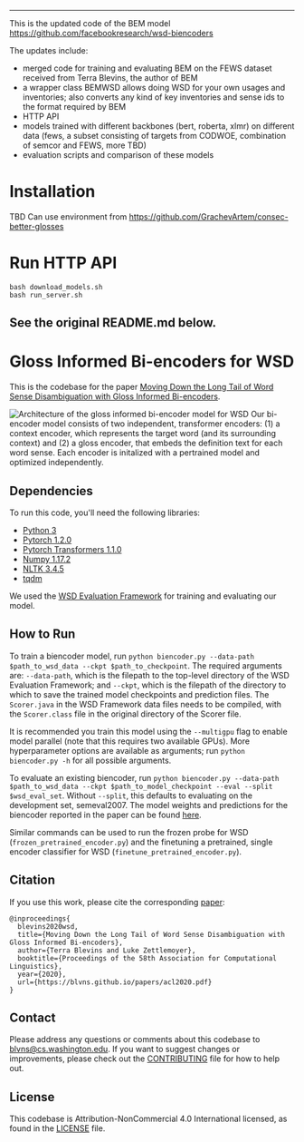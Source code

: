 
-------------------------------------------
This is the updated code of the BEM model https://github.com/facebookresearch/wsd-biencoders 

The updates include:
  * merged code for training and evaluating BEM on the FEWS dataset received from Terra Blevins, the author of BEM
  * a wrapper class BEMWSD allows doing WSD for your own usages and inventories; also converts any kind of key inventories and sense ids to the format required by BEM
  * HTTP API
  * models trained with different backbones (bert, roberta, xlmr) on different data (fews, a subset consisting of targets from CODWOE, combination of semcor and FEWS, more TBD)
  * evaluation scripts and comparison of these models

# Installation
TBD
Can use environment from https://github.com/GrachevArtem/consec-better-glosses

# Run HTTP API
```
bash download_models.sh
bash run_server.sh
```


See the original README.md below.
-------------------------------------------


# Gloss Informed Bi-encoders for WSD 

This is the codebase for the paper [Moving Down the Long Tail of Word Sense Disambiguation with Gloss Informed Bi-encoders](https://blvns.github.io/papers/acl2020.pdf). 

![Architecture of the gloss informed bi-encoder model for WSD](https://github.com/facebookresearch/wsd-biencoders/blob/main/docs/wsd_biencoder_architecture.jpg)
Our bi-encoder model consists of two independent, transformer encoders: (1) a context encoder, which represents the target word (and its surrounding context) and (2) a gloss encoder, that embeds the definition text for each word sense. Each encoder is initalized with a pertrained model and optimized independently.

## Dependencies 
To run this code, you'll need the following libraries:
* [Python 3](https://www.python.org/)
* [Pytorch 1.2.0](https://pytorch.org/)
* [Pytorch Transformers 1.1.0](https://github.com/huggingface/transformers)
* [Numpy 1.17.2](https://numpy.org/)
* [NLTK 3.4.5](https://www.nltk.org/)
* [tqdm](https://tqdm.github.io/)

We used the [WSD Evaluation Framework](http://lcl.uniroma1.it/wsdeval/) for training and evaluating our model.

## How to Run 
To train a biencoder model, run `python biencoder.py --data-path $path_to_wsd_data --ckpt $path_to_checkpoint`. The required arguments are: `--data-path`, which is the filepath to the top-level directory of the WSD Evaluation Framework; and `--ckpt`, which is the filepath of the directory to which to save the trained model checkpoints and prediction files. The `Scorer.java` in the WSD Framework data files needs to be compiled, with the `Scorer.class` file in the original directory of the Scorer file.

It is recommended you train this model using the `--multigpu` flag to enable model parallel (note that this requires two available GPUs). More hyperparameter options are available as arguments; run `python biencoder.py -h` for all possible arguments.

To evaluate an existing biencoder, run `python biencoder.py --data-path $path_to_wsd_data --ckpt $path_to_model_checkpoint --eval --split $wsd_eval_set`. Without `--split`, this defaults to evaluating on the development set, semeval2007. The model weights and predictions for the biencoder reported in the paper can be found [here](https://drive.google.com/file/d/1NZX_eMHQfRHhJnoJwEx2GnbnYIQepIQj).

Similar commands can be used to run the frozen probe for WSD (`frozen_pretrained_encoder.py`) and the finetuning a pretrained, single encoder classifier for WSD (`finetune_pretrained_encoder.py`).

## Citation
If you use this work, please cite the corresponding [paper](https://blvns.github.io/papers/acl2020.pdf):
```
@inproceedings{
  blevins2020wsd,
  title={Moving Down the Long Tail of Word Sense Disambiguation with Gloss Informed Bi-encoders},
  author={Terra Blevins and Luke Zettlemoyer},
  booktitle={Proceedings of the 58th Association for Computational Linguistics},
  year={2020},
  url={https://blvns.github.io/papers/acl2020.pdf}
}
```

## Contact
Please address any questions or comments about this codebase to blvns@cs.washington.edu. If you want to suggest changes or improvements, please check out the [CONTRIBUTING](CONTRIBUTING.md) file for how to help out.

## License
This codebase is Attribution-NonCommercial 4.0 International licensed, as found in the [LICENSE](https://github.com/facebookresearch/wsd-biencoders/blob/master/LICENSE) file.
